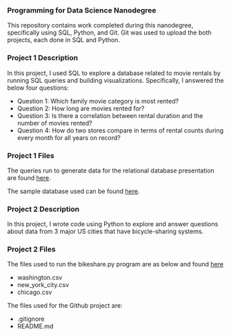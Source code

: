 ### Programming for Data Science Nanodegree
This repository contains work completed during this nanodegree, specifically using SQL, Python, and Git.
Git was used to upload the both projects, each done in SQL and Python.

### Project 1 Description
In this project, I used SQL to explore a database related to movie rentals by running SQL queries and building visualizations. Specifically, I answered the below four questions:
- Question 1: Which family movie category is most rented?
- Question 2: How long are movies rented for?
- Question 3: Is there a correlation between rental duration and the number of movies rented?
- Question 4: How do two stores compare in terms of rental counts during every month for all years on               record?

### Project 1 Files
The queries run to generate data for the relational database presentation are found <a href="https://drive.google.com/open?id=1sZ-2tngphjWUuMCM60RJj01KMHvv9xIt">here</a>.

The sample database used can be found <a href="https://www.postgresqltutorial.com/postgresql-sample-database/"> here</a>.

### Project 2 Description
In this project, I wrote code using Python to explore and answer questions about data from 3 major US cities that have bicycle-sharing systems.

### Project 2 Files
The files used to run the bikeshare.py program are as below and found <a href="https://drive.google.com/open?id=1EUOfvO4mXjLxhjtCrq_jc_meCoMpKGVZ:">here</a>
- washington.csv
- new_york_city.csv
- chicago.csv

The files used for the Github project are:
- .gitignore
- README.md
